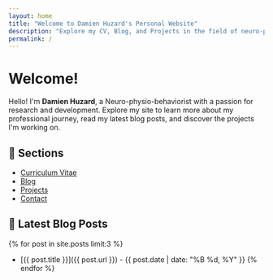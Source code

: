 ```yaml
---
layout: home
title: "Welcome to Damien Huzard's Personal Website"
description: "Explore my CV, Blog, and Projects in the field of neuro-physio-behaviorist studies."
permalink: /
---
```


# Welcome!

Hello! I'm **Damien Huzard**, a Neuro-physio-behaviorist with a passion for research and development. Explore my site to learn more about my professional journey, read my latest blog posts, and discover the projects I'm working on.

## 📁 **Sections**

- [Curriculum Vitae](/cv/)
- [Blog](/blog/)
- [Projects](/projects/)
- [Contact](#contact)

## 📝 **Latest Blog Posts**

{% for post in site.posts limit:3 %}
- [{{ post.title }}]({{ post.url }}) - {{ post.date | date: "%B %d, %Y" }}
{% endfor %}
